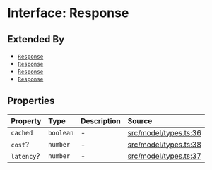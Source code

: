 # Interface: Response

## Extended By

- [`Response`](../../Chat/interfaces/Response.md)
- [`Response`](../../Completion/interfaces/Response.md)
- [`Response`](../../Embedding/interfaces/Response.md)
- [`Response`](../../SparseVector/interfaces/Response.md)

## Properties

| Property | Type | Description | Source |
| :------ | :------ | :------ | :------ |
| `cached` | `boolean` | - | [src/model/types.ts:36](https://github.com/colelawrence/dexter/blob/6b94c49/src/model/types.ts#L36) |
| `cost`? | `number` | - | [src/model/types.ts:38](https://github.com/colelawrence/dexter/blob/6b94c49/src/model/types.ts#L38) |
| `latency`? | `number` | - | [src/model/types.ts:37](https://github.com/colelawrence/dexter/blob/6b94c49/src/model/types.ts#L37) |
